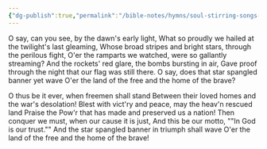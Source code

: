 ```yaml
---
{"dg-publish":true,"permalink":"/bible-notes/hymns/soul-stirring-songs-and-hymns/we-shall-shine-as-the-stars/","title":"We Shall Shine as the Stars","created":"","updated":""}
---
```



O say, can you see, by the dawn's early light,
What so proudly we hailed at the twilight's last gleaming,
Whose broad stripes and bright stars, through the perilous fight,
O'er the ramparts we watched, were so gallantly streaming?
And the rockets' red glare, the bombs bursting in air,
Gave proof through the night that our flag was still there.
O say, does that star spangled banner yet wave
O'er the land of the free and the home of the brave?

O thus be it ever, when freemen shall stand
Between their loved homes and the war's desolation!
Blest with vict'ry and peace, may the heav'n rescued land
Praise the Pow'r that has made and preserved us a nation!
Then conquer we must, when our cause it is just,
And this be our motto, ""In God is our trust.""
And the star spangled banner in triumph shall wave
O'er the land of the free and the home of the brave!
